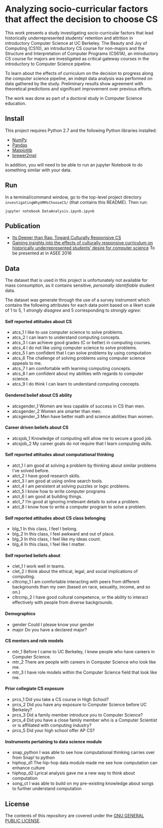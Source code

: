 # Analyzing socio-curricular factors that affect the decision to choose CS


This work presents a study investigating socio-curricular factors that lead historically underrepresented students’ retention and attrition in introductory Computer Science at UC Berkeley. The Beauty and Joy of Computing (CS10), an introductory CS course for non-majors and the Structure and Interpretation of Computer Programs (CS61A), an introductory CS course for majors are investigated as critical gateway courses in the introductory to Computer Science pipeline.

To learn about the effects of curriculum on the decision to progress along the computer science pipeline, an indept data analysis was performed on data gathered by the study. Preliminary results show agreement with theoretical predictions and significant improvement over previous efforts. 

The work was done as part of a doctoral study in Computer Science education. 

## Install

This project requires Python 2.7 and the following Python libraries installed:

- [NumPy](http://www.numpy.org/)
- [Pandas](http://pandas.pydata.org/)
- [Matplotlib](http://matplotlib.org/)
- [brewer2mpl](https://pypi.python.org/pypi/brewer2mpl/1.4)


In addition, you will need to be able to run an jupyter Notebook to do something similar with your data.


## Run

In a terminal/command window, go to the top-level project directory `investigatingWhyURMsChooseCS/` (that contains this README). Then run:

```jupyter notebook DataAnalysis.ipynb.ipynb```

## Publication
- [Its Deeper than Rap: Toward Culturally Responsive CS](http://dl.acm.org/citation.cfm?id=2604994)
- [Gaining insights into the effects of culturally responsive curriculum on historically underrepresented students’ desire for computer science](Miller_ASEE_2016_DRAFT.pdf) To be presented at in ASEE 2016

## Data

The dataset that is used in this project is unfortunately not available for mass consumption, as it contains sensitive, *personally identifiable* student data.

The dataset was generate through the use of a survey instrument which contains the following attributes for each data point based on a likert scale of 1 to 5, 1 *strongly disagree* and 5 corresponding to *strongly agree*:

#### Self reported attitudes about CS
- atcs_1 I like to use computer science to solve problems.
- atcs_2 I can learn to understand computing concepts.
- atcs_3 I can achieve good grades (C or better) in computing courses.
- atcs_4 I do not like using computer science to solve problems.
- atcs_5 I am confident that I can solve problems by using computation
- atcs_6 The challenge of solving problems using computer science appeals to me.
- atcs_7 I am comfortable with learning computing concepts.
- atcs_8 I am confident about my abilities with regards to computer science.
- atcs_9 I do think I can learn to understand computing concepts.

#### Gendered belief about CS ability
- atcsgender_1 Women are less capable of success in CS than men.
- atcsgender_2 Women are smarter than men.
- atcsgender_3 Men have better math and science abilities than women.

#### Career driven beliefs about CS
- atcsjob_1 Knowledge of computing will allow me to secure a good job.
- atcsjob_2 My career goals do not require that I learn computing skills.

#### Self reported attitudes about computational thinking
- atct_1 I am good at solving a problem by thinking about similar problems I’ve solved before.
- atct_2 I have good research skills.
- atct_3 I am good at using online search tools.
- atct_4 I am persistent at solving puzzles or logic problems.
- atct_5 I know how to write computer programs
- atct_6 I am good at building things.
- atct_7 I’m good at ignoring irrelevant details to solve a problem.
- atct_8 I know how to write a computer program to solve a problem.

#### Self reported attitudes about CS class belonging
- blg_1 In this class, I feel I belong.
- blg_2 In this class, I feel awkward and out of place.
- blg_3 In this class, I feel like my ideas count.
- blg_4 In this class, I feel like I matter.

#### Self reported beliefs about 
- clet_1 I work well in teams.
- clet_2 I think about the ethical, legal, and social implications of computing.
- cltrcmp_1 I am comfortable interacting with peers from different backgrounds than my own (based on race, sexuality, income, and so on.)
- cltrcmp_2 I have good cultural competence, or the ability to interact effectively with people from diverse backgrounds.

#### Demographics
- gender Could I please know your gender
- major Do you have a declared major?

#### CS mentors and role models
- mtr_1 Before I came to UC Berkeley, I knew people who have careers in Computer Science.
- mtr_2 There are people with careers in Computer Science who look like me.
- mtr_3 I have role models within the Computer Science field that look like me.

#### Prior collegiate CS exposure
- prcs_1 Did you take a CS course in High School?
- prcs_2 Did you have any exposure to Computer Science before UC Berkeley?
- prcs_3 Did a family member introduce you to Computer Science?
- prcs_4 Did you have a close family member who is a Computer Scientist or is affiliated with computing industry?
- prcs_5 Did your high school offer AP CS?

#### Instruments pertaining to data science module
- snap_python I was able to see how computational thinking carries over from Snap! to python
- hiphop_d1 The hip-hop data module made me see how computation can enhance culture
- hiphop_d2 Lyrical analysis gave me a new way to think about computation
- song_ct I was able to build on my pre-existing knowledge about songs to further understand computation


## License

The contents of this repository are covered under the [GNU GENERAL PUBLIC LICENSE](License.md).

